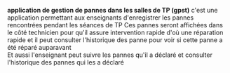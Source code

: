 **application de gestion de pannes dans les salles de TP (gpst)**
c'est une application permettant aux enseignants d'enregistrer les pannes rencontrées pendant les séances de TP 
Ces pannes seront affichées dans le côté technicien pour qu'il assure intervention rapide d'où une réparation rapide et il peut consulter l'historique des panne pour voir si cette panne a été réparé auparavant  
Et aussi l'enseignant peut suivre les pannes qu'il a déclaré et consulter l'historique des pannes qui les a déclaré  
